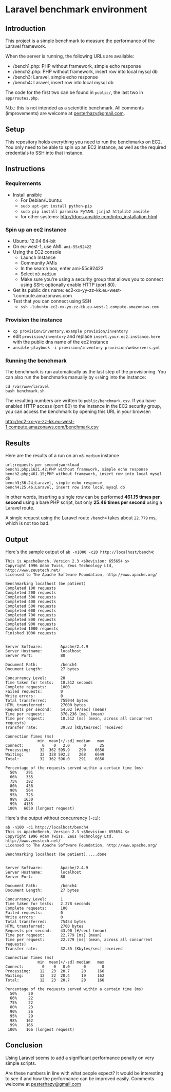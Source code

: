 # Laravel benchmark environment
## Introduction

This project is a simple benchmark to measure the performance of the Laravel framework.

When the server is running, the following URLs are available:

- /bench1.php: PHP without framework, simple echo response
- /bench2.php: PHP without framework, insert row into local mysql db
- /bench3: Laravel, simple echo response
- /bench4: Laravel, insert row into local mysql db

The code for the first two can be found in `public/`, the last two in `app/routes.php`.

N.b.: this is not intended as a scientific benchmark. All comments (improvements) are welcome at pesterhazy@gmail.com.

## Setup

This repository holds everything you need to run the benchmarks on EC2. You only need to be able to spin up an EC2 instance, as well as the required credentials to SSH into that instance.

## Instructions

### Requirements

- Install ansible
  - For Debian/Ubuntu:
  - `sudo apt-get install python-pip`
  -  `sudo pip install paramiko PyYAML jinja2 httplib2 ansible`
  - for other systems: http://docs.ansible.com/intro_installation.html

### Spin up an ec2 instance

- Ubuntu 12.04 64-bit
- On eu-west-1, use AMI: `ami-55c92422`
- Using the EC2 console
  - Launch Instance
  - Community AMIs
  - In the search box, enter ami-55c92422
  - Select `m3.medium`
  - Make sure you're using a security group that allows you to connect using SSH; optionally enable HTTP (port 80).
- Get its public dns name: ec2-xx-yy-zz-kk.eu-west-1.compute.amazonaws.com
- Test that you can connect using SSH
  - `ssh -lubuntu ec2-xx-yy-zz-kk.eu-west-1.compute.amazonaws.com`

### Provision the instance

- `cp provision/inventory.example provision/inventory`
- edit `provision/inventory` and replace `insert.your.ec2.instance.here` with the public dns name of the ec2 instance
- `ansible-playbook -i provision/inventory provision/webservers.yml`

### Running the benchmark

The benchmark is run automatically as the last step of the provisioning. You can also run the benchmarks manually by `ssh`ing into the instance:

    cd /var/www/laravel
    bash benchmark.sh
 
The resulting numbers are written to `public/benchmark.csv`. If you have enabled HTTP access (port 80) to the instance in the EC2 security group, you can access the benchmark by opening this URL in your browser:

  http://ec2-xx-yy-zz-kk.eu-west-1.compute.amazonaws.com/benchmark.csv

## Results

Here are the results of a run on an `m3.medium` instance

    url;requests per second;workload
    bench1.php;1621.42;PHP without framework, simple echo response
    bench2.php;461.15;PHP without framework, insert row into local mysql db
    bench3;36.24;Laravel, simple echo response
    bench4;25.46;Laravel, insert row into local mysql db

In other words, inserting a single row can be performed **461.15 times per second** using a bare PHP script, but only **25.46 times per second** using a Laravel route.

A single request using the Laravel route `/bench4` takes about `22.779` ms, which is not too bad.

## Output

Here's the sample output of `ab -n1000 -c20 http://localhost/bench4`:

```
This is ApacheBench, Version 2.3 <$Revision: 655654 $>
Copyright 1996 Adam Twiss, Zeus Technology Ltd, http://www.zeustech.net/
Licensed to The Apache Software Foundation, http://www.apache.org/

Benchmarking localhost (be patient)
Completed 100 requests
Completed 200 requests
Completed 300 requests
Completed 400 requests
Completed 500 requests
Completed 600 requests
Completed 700 requests
Completed 800 requests
Completed 900 requests
Completed 1000 requests
Finished 1000 requests


Server Software:        Apache/2.4.9
Server Hostname:        localhost
Server Port:            80

Document Path:          /bench4
Document Length:        27 bytes

Concurrency Level:      20
Time taken for tests:   18.512 seconds
Complete requests:      1000
Failed requests:        0
Write errors:           0
Total transferred:      755044 bytes
HTML transferred:       27000 bytes
Requests per second:    54.02 [#/sec] (mean)
Time per request:       370.236 [ms] (mean)
Time per request:       18.512 [ms] (mean, across all concurrent requests)
Transfer rate:          39.83 [Kbytes/sec] received

Connection Times (ms)
              min  mean[+/-sd] median   max
Connect:        0    0   2.0      0      25
Processing:    32  362 595.9    290    6650
Waiting:       32  328 592.2    268    6649
Total:         32  362 596.0    291    6650

Percentage of the requests served within a certain time (ms)
  50%    291
  66%    335
  75%    382
  80%    438
  90%    564
  95%    725
  98%   1630
  99%   4135
 100%   6650 (longest request)

```

Here's the output without concurrency (`-c1`):

```
ab -n100 -c1 http://localhost/bench4
This is ApacheBench, Version 2.3 <$Revision: 655654 $>
Copyright 1996 Adam Twiss, Zeus Technology Ltd, http://www.zeustech.net/
Licensed to The Apache Software Foundation, http://www.apache.org/

Benchmarking localhost (be patient).....done


Server Software:        Apache/2.4.9
Server Hostname:        localhost
Server Port:            80

Document Path:          /bench4
Document Length:        27 bytes

Concurrency Level:      1
Time taken for tests:   2.278 seconds
Complete requests:      100
Failed requests:        0
Write errors:           0
Total transferred:      75454 bytes
HTML transferred:       2700 bytes
Requests per second:    43.90 [#/sec] (mean)
Time per request:       22.779 [ms] (mean)
Time per request:       22.779 [ms] (mean, across all concurrent requests)
Transfer rate:          32.35 [Kbytes/sec] received

Connection Times (ms)
              min  mean[+/-sd] median   max
Connect:        0    0   0.0      0       0
Processing:    12   23  20.7     20     166
Waiting:       12   22  20.4     19     162
Total:         12   23  20.7     20     166

Percentage of the requests served within a certain time (ms)
  50%     20
  66%     22
  75%     22
  80%     23
  90%     26
  95%     29
  98%    162
  99%    166
 100%    166 (longest request)
```
## Conclusion

Using Laravel seems to add a significant performance penalty on very simple scripts.

Are these numbers in line with what people expect? It would be interesting to see if and how the performance can be improved easily. Comments welcome at pesterhazy@gmail.com
